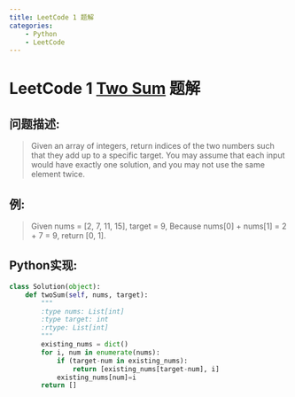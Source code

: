 ```yaml
---
title: LeetCode 1 题解
categories:
    - Python
    - LeetCode
---
```

# LeetCode 1 [Two Sum](https://leetcode.com/problems/two-sum) 题解
## 问题描述:
> Given an array of integers, return indices of the two numbers such that they add up to a specific target.
> You may assume that each input would have exactly one solution, and you may not use the same element twice.

## 例:
> Given nums = [2, 7, 11, 15], target = 9,
> Because nums[0] + nums[1] = 2 + 7 = 9,
> return [0, 1].

## Python实现:

``` Python
class Solution(object):
    def twoSum(self, nums, target):
        """
        :type nums: List[int]
        :type target: int
        :rtype: List[int]
        """
        existing_nums = dict()
        for i, num in enumerate(nums):
            if (target-num in existing_nums):
                return [existing_nums[target-num], i]
            existing_nums[num]=i
        return []
```

